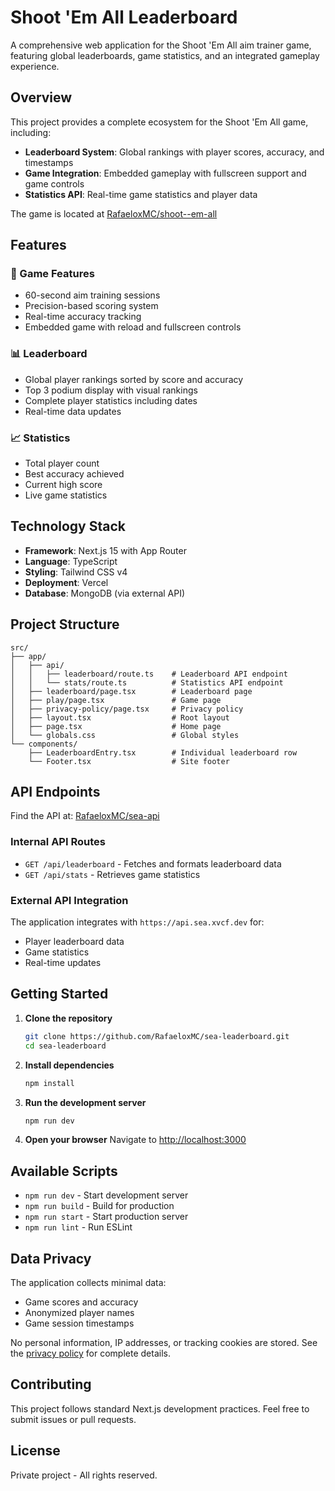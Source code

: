 # Shoot 'Em All Leaderboard

A comprehensive web application for the Shoot 'Em All aim trainer game, featuring global leaderboards, game statistics, and an integrated gameplay experience.

## Overview

This project provides a complete ecosystem for the Shoot 'Em All game, including:

-   **Leaderboard System**: Global rankings with player scores, accuracy, and timestamps
-   **Game Integration**: Embedded gameplay with fullscreen support and game controls
-   **Statistics API**: Real-time game statistics and player data

The game is located at [RafaeloxMC/shoot--em-all](https://github.com/RafaeloxMC/shoot--em-all)

## Features

### 🎯 Game Features

-   60-second aim training sessions
-   Precision-based scoring system
-   Real-time accuracy tracking
-   Embedded game with reload and fullscreen controls

### 📊 Leaderboard

-   Global player rankings sorted by score and accuracy
-   Top 3 podium display with visual rankings
-   Complete player statistics including dates
-   Real-time data updates

### 📈 Statistics

-   Total player count
-   Best accuracy achieved
-   Current high score
-   Live game statistics

## Technology Stack

-   **Framework**: Next.js 15 with App Router
-   **Language**: TypeScript
-   **Styling**: Tailwind CSS v4
-   **Deployment**: Vercel
-   **Database**: MongoDB (via external API)

## Project Structure

```
src/
├── app/
│   ├── api/
│   │   ├── leaderboard/route.ts    # Leaderboard API endpoint
│   │   └── stats/route.ts          # Statistics API endpoint
│   ├── leaderboard/page.tsx        # Leaderboard page
│   ├── play/page.tsx               # Game page
│   ├── privacy-policy/page.tsx     # Privacy policy
│   ├── layout.tsx                  # Root layout
│   ├── page.tsx                    # Home page
│   └── globals.css                 # Global styles
└── components/
    ├── LeaderboardEntry.tsx        # Individual leaderboard row
    └── Footer.tsx                  # Site footer
```

## API Endpoints

Find the API at: [RafaeloxMC/sea-api](https://github.com/RafaeloxMC/sea-api)

### Internal API Routes

-   `GET /api/leaderboard` - Fetches and formats leaderboard data
-   `GET /api/stats` - Retrieves game statistics

### External API Integration

The application integrates with `https://api.sea.xvcf.dev` for:

-   Player leaderboard data
-   Game statistics
-   Real-time updates

## Getting Started

1. **Clone the repository**

    ```bash
    git clone https://github.com/RafaeloxMC/sea-leaderboard.git
    cd sea-leaderboard
    ```

2. **Install dependencies**

    ```bash
    npm install
    ```

3. **Run the development server**

    ```bash
    npm run dev
    ```

4. **Open your browser**
   Navigate to [http://localhost:3000](http://localhost:3000)

## Available Scripts

-   `npm run dev` - Start development server
-   `npm run build` - Build for production
-   `npm run start` - Start production server
-   `npm run lint` - Run ESLint

## Data Privacy

The application collects minimal data:

-   Game scores and accuracy
-   Anonymized player names
-   Game session timestamps

No personal information, IP addresses, or tracking cookies are stored. See the [privacy policy](src/app/privacy-policy/page.tsx) for complete details.

## Contributing

This project follows standard Next.js development practices. Feel free to submit issues or pull requests.

## License

Private project - All rights reserved.
